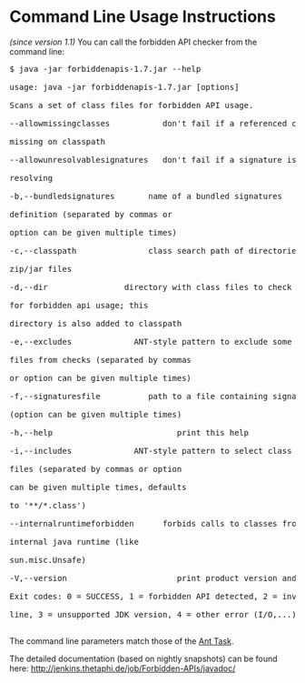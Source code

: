 # Command Line Usage Instructions #

_(since version 1.1)_ You can call the forbidden API checker from the command line:

<pre>
$ java -jar forbiddenapis-1.7.jar --help<br>
usage: java -jar forbiddenapis-1.7.jar [options]<br>
Scans a set of class files for forbidden API usage.<br>
--allowmissingclasses           don't fail if a referenced class is<br>
missing on classpath<br>
--allowunresolvablesignatures   don't fail if a signature is not<br>
resolving<br>
-b,--bundledsignatures <name>      name of a bundled signatures<br>
definition (separated by commas or<br>
option can be given multiple times)<br>
-c,--classpath <path>              class search path of directories and<br>
zip/jar files<br>
-d,--dir <directory>               directory with class files to check<br>
for forbidden api usage; this<br>
directory is also added to classpath<br>
-e,--excludes <pattern>            ANT-style pattern to exclude some<br>
files from checks (separated by commas<br>
or option can be given multiple times)<br>
-f,--signaturesfile <file>         path to a file containing signatures<br>
(option can be given multiple times)<br>
-h,--help                          print this help<br>
-i,--includes <pattern>            ANT-style pattern to select class<br>
files (separated by commas or option<br>
can be given multiple times, defaults<br>
to '**/*.class')<br>
--internalruntimeforbidden      forbids calls to classes from the<br>
internal java runtime (like<br>
sun.misc.Unsafe)<br>
-V,--version                       print product version and exit<br>
Exit codes: 0 = SUCCESS, 1 = forbidden API detected, 2 = invalid command<br>
line, 3 = unsupported JDK version, 4 = other error (I/O,...)<br>
</pre>

The command line parameters match those of the [Ant Task](AntUsage.md).

The detailed documentation (based on nightly snapshots) can be found here: http://jenkins.thetaphi.de/job/Forbidden-APIs/javadoc/